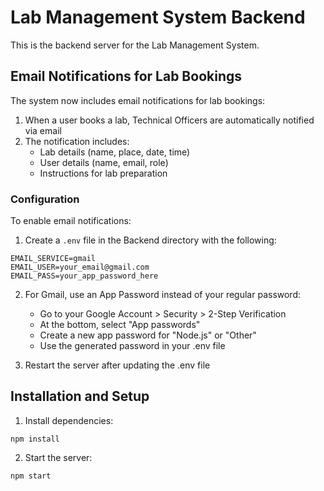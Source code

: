 # Lab Management System Backend

This is the backend server for the Lab Management System.

## Email Notifications for Lab Bookings

The system now includes email notifications for lab bookings:

1. When a user books a lab, Technical Officers are automatically notified via email
2. The notification includes:
   - Lab details (name, place, date, time)
   - User details (name, email, role)
   - Instructions for lab preparation

### Configuration

To enable email notifications:

1. Create a `.env` file in the Backend directory with the following:
```
EMAIL_SERVICE=gmail
EMAIL_USER=your_email@gmail.com
EMAIL_PASS=your_app_password_here
```

2. For Gmail, use an App Password instead of your regular password:
   - Go to your Google Account > Security > 2-Step Verification
   - At the bottom, select "App passwords"
   - Create a new app password for "Node.js" or "Other"
   - Use the generated password in your .env file

3. Restart the server after updating the .env file

## Installation and Setup

1. Install dependencies:
```
npm install
```

2. Start the server:
```
npm start
```
